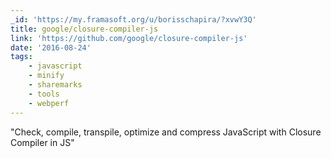 ```yaml
---
_id: 'https://my.framasoft.org/u/borisschapira/?xvwY3Q'
title: google/closure-compiler-js
link: 'https://github.com/google/closure-compiler-js'
date: '2016-08-24'
tags:
    - javascript
    - minify
    - sharemarks
    - tools
    - webperf
---
```


<div class="markdown"><p>&quot;Check, compile, transpile, optimize and compress JavaScript with Closure Compiler in JS&quot;
</p></div>
